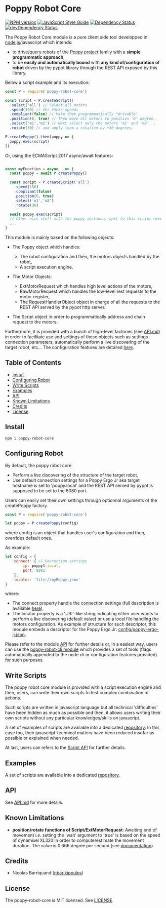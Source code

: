 # Poppy Robot Core

[![NPM version][npm-image]][npm-url]
[![JavaScript Style Guide][standard-image]][standard-url]
[![Dependency Status][david-image]][david-url]
[![devDependency Status][david-dev-image]][david-dev-url]

The Poppy Robot Core module is a pure client side tool developped in [node.js](https://nodejs.org/en/download/)/javascript which intends:

- to drive/query robots of the [Poppy project](https://www.poppy-project.org/en/) family with a __simple programmatic approach__,
- to be __easily and automatically bound__ with __any kind of/configuration of robot__ driven by the pypot library through the REST API exposed by this library.

Below a script example and its execution:

```js
const P = require('poppy-robot-core')

const script = P.createScript()
  .select('all') // Select all motors
  .speed(150) // Set their speeds
  .compliant(false) // Make them programmatically "drivable"
  .position(0, true) // Then move all motors to position '0' degree.
  .select('m1','m2') // Next select only the motors 'm1' and 'm2'...
  .rotate(30) // and apply them a rotation by +30 degrees.

P.createPoppy().then(poppy => {
  poppy.exec(script)  
})
```

Or, using the ECMAScript 2017 async/await features:
```js

const myFunction = async _ => {
  const poppy = await P.createPoppy()

  const script = P.createScript('all')
    .speed(150)
    .compliant(false)
    .position(0, true)
    .select('m1','m2')
    .rotate(30)

  await poppy.exec(script)
  // Other nice stuff with the poppy instance, next to this script execution  
  ...
}

```

This module is mainly based on the following objects:

- The Poppy object which handles:
  - The robot configuration and then, the motors objects handled by the robot,
  - A script execution engine.

- The Motor Objects:
  - ExtMotorRequest which handles high level actions of the motors,
  - RawMotorRequest which handles the low-level rest requests to the motor register,
  - The RequestHandlerObject object in charge of all the requests to the REST API served by the pypot http server.

- The Script object in order to programmatically address and chain request to the motors.

Furthermore, it is provided with a bunch of high-level factories (see [API.md](./doc/api.md)) in order to facilitate use and settings of these objects such as settings connection parameters, automatically perform a live discovering of the target robot, etc...
The configuration features are detailed [here](#configuring-robot).

## Table of Contents

<!-- toc -->

- [Install](#install)
- [Configuring Robot](#configuring-robot)
- [Write Scripts](#write-scripts)
- [Examples](#examples)
- [API](#api)
- [Known Limitations](#known-limitations)
- [Credits](#credits)
- [License](#license)

<!-- tocstop -->

## Install

```shell
npm i poppy-robot-core
```

## Configuring Robot

By default, the poppy robot core:
- Perform a live discovering of the structure of the target robot,
- Use default connection settings for a Poppy Ergo Jr aka target hostname is set to 'poppy.local' and the REST API served by pypot is supposed to be set to the 8080 port.

Users can easily set their own settings through optionnal arguments of the createPoppy factory.

```js
const P = require('poppy-robot-core')

let poppy = P.createPoppy(config)
```

where config is an object that handles user's configuration and then, overrides default ones.

As example:

```js
let config = {
    connect: { // Connection settings
        ip: poppy1.local,
        port: 8081
    },
    locator: 'file://myPoppy.json'
}
```

where:

- The connect property handle the connection settings (full description is available [here](./doc/api.md#module_poppy-robot-core..ConnectionSettings)),
- The locator property is a 'URI'-like string indicating either user wants to perform a live discovering (default value) or use a local file handling the motors configuration. As example of structure for such descriptor, this module embeds a descriptor for the Poppy Ergo Jr: [config/poppy-ergo-jr.json](./config/poppy-ergo-jr.json).

Please refer to the module [API](#api) for further details or, in a easiest way, users can use the [poppy-robot-cli module][cli-link] which provides a set of tools (flags automatically appended to the node cli or configuration features provided) for such purposes.

## Write Scripts

The poppy robot core module is provided with a script execution engine and then, users, can write their own scripts to test complex  combination of actions.

Such scripts are written in javascript language but all technical \'difficulties\' have been hidden as much as possible and then, it allows users writing their own scripts without any particular knowledges/skills on javascript.

A set of examples of scripts are available into a dedicated [repository](https://github.com/nbarikipoulos/poppy-examples). In this case too, their javascript-technical matters have been reduced insofar as possible or explained when needed.

At last, users can refers to the [Script API](./doc/api.md#module_poppy-robot-core..Script) for further details.

## Examples

A set of scripts are available into a dedicated [repository](https://github.com/nbarikipoulos/poppy-examples).

## API

See [API.md](./doc/api.md) for more details.

## Known Limitations

- __position/rotate functions of Script/ExtMotorRequest__: Awaiting end of movement _i.e._ setting the 'wait' argument to 'true' is based on the speed of dynamixel XL320 in order to compute/estimate the movement duration.
The value is 0.666 degree per second (see [documentation](https://github.com/ROBOTIS-GIT/emanual/blob/master/docs/en/dxl/x/xl320.md)).


## Credits

- Nicolas Barriquand ([nbarikipoulos](https://github.com/nbarikipoulos))

## License

The poppy-robot-core is MIT licensed. See [LICENSE](./LICENSE.md).

[cli-link]: https://github.com/nbarikipoulos/poppy-robot-cli#readme

[npm-url]: https://www.npmjs.com/package/poppy-robot-core
[npm-image]: https://img.shields.io/npm/v/poppy-robot-core.svg
[standard-url]: https://standardjs.com
[standard-image]: https://img.shields.io/badge/code_style-standard-brightgreen.svg

[david-image]: https://img.shields.io/david/nbarikipoulos/poppy-robot-core.svg
[david-url]: https://david-dm.org/nbarikipoulos/poppy-robot-core
[david-dev-image]: https://img.shields.io/david/dev/nbarikipoulos/poppy-robot-core.svg
[david-dev-url]: https://david-dm.org/nbarikipoulos/poppy-robot-core?type=dev
